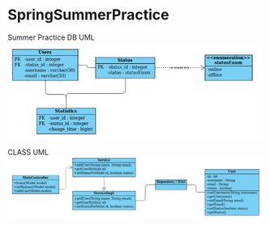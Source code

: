 # SpringSummerPractice
Summer Practice
DB UML
![alt_text](/UML/db_UML.png?raw=False)



CLASS UML
![alt_text](/UML/class_UML.png?raw=True)
